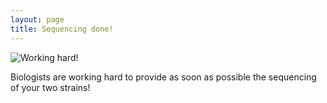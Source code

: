 ```yaml
---
layout: page
title: Sequencing done!
---
```


![Working hard!](chemist.jpg)


Biologists are working hard to provide as soon as possible the sequencing of your two strains!

<!--

Please find here the Illumina sequencing data of your two [strains](https://en.wikipedia.org/wiki/Strain_(biology)): [download page](https://cloud-ljk.imag.fr/index.php/s/HkxDLozHRcqBcqz)

Please do your best to find why this strain is resistant!
-->


